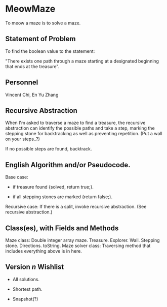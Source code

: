 # MeowMaze
  To meow a maze is to solve a maze.
## Statement of Problem
  To find the boolean value to the statement:
  
  "There exists one path through a maze starting at a designated beginning that ends at the treasure".
## Personnel
  Vincent Chi, En Yu Zhang
## Recursive Abstraction
  When I'm asked to traverse a maze to find a treasure, the recursive abstraction can identify the possible paths and take a step, marking the stepping stone for backtracking as well as preventing repetition. (Put a wall on your steps..?)
  
  If no possible steps are found, backtrack.
  
## English Algorithm and/or Pseudocode.
  Base case:
  
  - if treasure found {solved, return true;}.
  
  - if all stepping stones are marked {return false;}.
             
  Recursive case: If there is a split, invoke recursive abstraction. (See recursive abstraction.)
  
## Class(es), with Fields and Methods
  Maze class: Double integer array maze. Treasure. Explorer. Wall. Stepping stone. Directions. toString.
  Maze solver class: Traversing method that includes everything above is in here.

## Version *n* Wishlist
  - All solutions.
  
  - Shortest path.

  - Snapshot(?)
